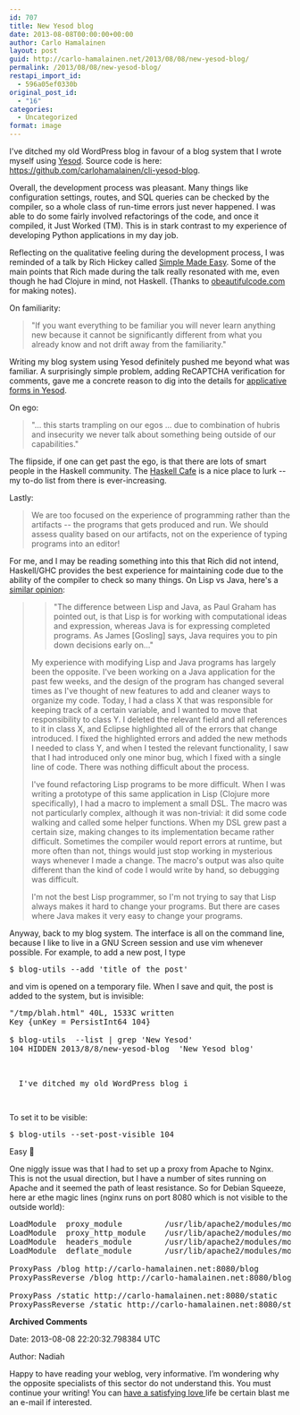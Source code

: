 ```yaml
---
id: 707
title: New Yesod blog
date: 2013-08-08T00:00:00+00:00
author: Carlo Hamalainen
layout: post
guid: http://carlo-hamalainen.net/2013/08/08/new-yesod-blog/
permalink: /2013/08/08/new-yesod-blog/
restapi_import_id:
  - 596a05ef0330b
original_post_id:
  - "16"
categories:
  - Uncategorized
format: image
---
```

I've ditched my old WordPress blog in favour of a blog system that I wrote myself using [Yesod](http://www.yesodweb.com/). Source code is here: <https://github.com/carlohamalainen/cli-yesod-blog>. 

Overall, the development process was pleasant. Many things like configuration settings, routes, and SQL queries can be checked by the compiler, so a whole class of run-time errors just never happened. I was able to do some fairly involved refactorings of the code, and once it compiled, it Just Worked (TM). This is in stark contrast to my experience of developing Python applications in my day job. 

Reflecting on the qualitative feeling during the development process, I was reminded of a talk by Rich Hickey called [Simple Made Easy](http://www.infoq.com/presentations/Simple-Made-Easy). Some of the main points that Rich made during the talk really resonated with me, even though he had Clojure in mind, not Haskell. (Thanks to [obeautifulcode.com](http://obeautifulcode.com/Craftsmanship/Simple-Software-A-Tutorial/) for making notes). 

On familiarity: 

> "If you want everything to be familiar you will never learn anything new because it cannot be significantly different from what you already know and not drift away from the familiarity." 

Writing my blog system using Yesod definitely pushed me beyond what was familiar. A surprisingly simple problem, adding ReCAPTCHA verification for comments, gave me a concrete reason to dig into the details for [applicative forms in Yesod](/blog/2013/7/24/note-on-applicative-forms-in-yesod). 

On ego: 

> "... this starts trampling on our egos ... due to combination of hubris and insecurity we never talk about something being outside of our capabilities." 

The flipside, if one can get past the ego, is that there are lots of smart people in the Haskell community. The [Haskell Cafe](http://www.haskell.org/mailman/listinfo/haskell-cafe) is a nice place to lurk -- my to-do list from there is ever-increasing. 

Lastly: 

> We are too focused on the experience of programming rather than the artifacts -- the programs that gets produced and run. We should assess quality based on our artifacts, not on the experience of typing programs into an editor! 

For me, and I may be reading something into this that Rich did not intend, Haskell/GHC provides the best experience for maintaining code due to the ability of the compiler to check so many things. On Lisp vs Java, here's a [similar opinion](https://news.ycombinator.com/item?id=6100017):

> > "The difference between Lisp and Java, as Paul Graham has pointed out, is that Lisp is for working with computational ideas and expression, whereas Java is for expressing completed programs. As James [Gosling] says, Java requires you to pin down decisions early on..." 
> 
> 
> 
> My experience with modifying Lisp and Java programs has largely been the opposite. I've been working on a Java application for the past few weeks, and the design of the program has changed several times as I've thought of new features to add and cleaner ways to organize my code. Today, I had a class X that was responsible for keeping track of a certain variable, and I wanted to move that responsibility to class Y. I deleted the relevant field and all references to it in class X, and Eclipse highlighted all of the errors that change introduced. I fixed the highlighted errors and added the new methods I needed to class Y, and when I tested the relevant functionality, I saw that I had introduced only one minor bug, which I fixed with a single line of code. There was nothing difficult about the process. 
> 
> 
> 
> I've found refactoring Lisp programs to be more difficult. When I was writing a prototype of this same application in Lisp (Clojure more specifically), I had a macro to implement a small DSL. The macro was not particularly complex, although it was non-trivial: it did some code walking and called some helper functions. When my DSL grew past a certain size, making changes to its implementation became rather difficult. Sometimes the compiler would report errors at runtime, but more often than not, things would just stop working in mysterious ways whenever I made a change. The macro's output was also quite different than the kind of code I would write by hand, so debugging was difficult. 
> 
> 
> 
> I'm not the best Lisp programmer, so I'm not trying to say that Lisp always makes it hard to change your programs. But there are cases where Java makes it very easy to change your programs. 

Anyway, back to my blog system. The interface is all on the command line, because I like to live in a GNU Screen session and use vim whenever possible. For example, to add a new post, I type 

<pre>$ blog-utils --add 'title of the post'
</pre>

and vim is opened on a temporary file. When I save and quit, the post is added to the system, but is invisible: 

<pre>"/tmp/blah.html" 40L, 1533C written
Key {unKey = PersistInt64 104}

$ blog-utils  --list | grep 'New Yesod'
104 HIDDEN 2013/8/8/new-yesod-blog  'New Yesod blog' 

<p>
  I've ditched my old WordPress blog i
  </pre>
  
  
  <p>
    To set it to be visible: 
  </p>
  
  
  <pre>
$ blog-utils --set-post-visible 104
</pre>
  
  
  <p>
    Easy 🙂 
  </p>
  
  
  <p>
    One niggly issue was that I had to set up a proxy from Apache to Nginx. This is not the usual direction, but I have a number of sites running on Apache and it seemed the path of least resistance. So for Debian Squeeze, here ar ethe magic lines (nginx runs on port 8080 which is not visible to the outside world): 
  </p>
  
  
  <pre>
LoadModule  proxy_module         /usr/lib/apache2/modules/mod_proxy.so
LoadModule  proxy_http_module    /usr/lib/apache2/modules/mod_proxy_http.so
LoadModule  headers_module       /usr/lib/apache2/modules/mod_headers.so
LoadModule  deflate_module       /usr/lib/apache2/modules/mod_deflate.so

ProxyPass /blog http://carlo-hamalainen.net:8080/blog
ProxyPassReverse /blog http://carlo-hamalainen.net:8080/blog

ProxyPass /static http://carlo-hamalainen.net:8080/static
ProxyPassReverse /static http://carlo-hamalainen.net:8080/static
</pre>
  
  
  <p>
    <b>Archived Comments</b>
  </p>
  
  
  <p>
    Date: 2013-08-08 22:20:32.798384 UTC
  </p>
  
  
  <p>
    Author: Nadiah
  </p>
  
  
  <p>
    Happy to have reading your weblog, very informative. I’m wondering why the opposite specialists of this sector do not understand this. You must continue your writing! You can <a href="http://bestpen1senlargement.com.au/">have a satisfying love </a>life be certain blast me an e-mail if interested.
  </p>
